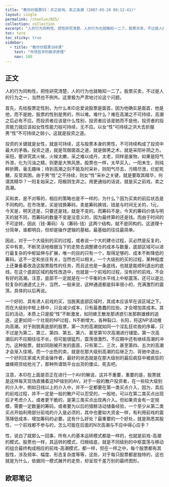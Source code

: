 ```yaml
---
title: "教你炒股票55：买之前戏，卖之高潮 (2007-05-28 08:12:41)"
layout: single
permalink: /chanlun/055/
collection: collection
excerpt: "人的行为同构性，把性研究清楚，人的行为也就略知一二了。股票买卖，不过是人的行为之一，当然也不例外。这里极为严肃地讨论这个问题。"
toc: ture
toc_sticky: true
sidebar:
  - title: "教你炒股票108课"
    text: "市场哲学的数学原理"
    nav: 108
---
```

## 正文

人的行为同构性，把性研究清楚，人的行为也就略知一二了。股票买卖，不过是人的行为之一，当然也不例外。这里极为严肃地讨论这个问题。

首先，先给股票定性别，为什么本ID总爱说股票是面首，因为他确实是面首，他是他，而不是她，股票的性别是男的，所以难。难什么？难在高潮之不可持续，高潮之后必有不应。而投资者应该是什么性别，投资者应该是她而不是他，投资者的投资能力就应该如女性性能力般可持续，无不应。以女“性”可持续之洪大去折服男“性”不可持续之弱小，这就是投资之道。

投资的关键就是女性，就是可持续，这与股票本身的男性，不可持续构成了投资中最大的矛盾。投资之道，就是驾御面首之道，就是御男之术，就是采阳补阴之方。采阳，要讲究其火候，火候太嫩，采之难以成丹，太老，同样是废物，如果是阳气外泄，化为污浊之精，则更是大煞风景。股票也一样，太早买入，一阳未生，则纯粹折腾，毫无趣味；待到高潮之刻不能及时采补，则阳气尽去，污精尽泄，烂蛇死鳝，反受其困。由于男“性”之不持续，则女“性”采补之关键，就是要取其精华，何谓其精华？一阳复始采之，阳极阴生弃之。用更通俗的话说，就是买之前戏，卖之高潮。

买和卖，是不对等的，相应的策略也是不一样的，为什么？因为买卖的前后状态是不同构的。在市场里，买是钱换筹码，卖是筹码换钱，钱是与时间无关的，1元，今天是，明天还是，只要还是钱，就是不变的。而筹码不是，今天的筹码价值与明天的就不同，而筹码的数量不变是没意义的，因为最终算的还是钱。而由于时间的不可逆转，因此（钱-筹码）与（筹码-钱）这两个结构，就不是同构的。这道理十分简单，谁都明白，但却是操作逻辑的基础，最基础的往往最简单。

因此，对于一个大级别的买的过程，或者说一个大的建仓过程，买必然是反复的，买中有卖，不断灵活地根据当下的走势去调整建仓的成本与数量，底部区域可以进行最复杂的中枢延伸与扩展，唯一的目的只有一个，取得足够的、成本不断降低的筹码。这不一定和坐庄有关，当然也可以相关。一个大级别的买的过程，某种程度上还兼备着改造这股票股性的任务，而且这也是一条底线，也就是能顺利退出的底线，在这个底部区域的股性改造中，也就是一个前戏的过程，没有好的前戏，不会有好的高潮。注意，底部不一定就是在一个平衡的水平线上中枢震荡，还可以是比较复杂的通道式上升，当然，一般来说，这种通道都是斜率很小的，充满激烈的震荡，具体的以后再说。

一个好的、具有诱人前戏的买，当脱离底部区域时，其成本应该早在该区域之下。而在大级别中枢上移中，只会减少成本，只有最愚蠢的拉抬，才会增加其成本。其后的活动，本质上只是股“性”不断激发，如同蜂王散发那诱惑引发那群雄蜂的追逐，这更如同一个壮观的NP过程，N不断增大，各种裂口、长阳，将这NP活动推向高潮。对于刚脱离底部的股票，第一次的高潮就如同一个淫乱狂欢夜的序幕，只不过是为第二、第三、第四、第五、第六、甚至第10次高潮进行铺垫。第一次高潮后的不应期往往不长，但可能很猛烈，震荡很激烈，不应期中还有继续高潮的冲力。这种股票，就如同刚被开发的面首，只有第二、三次，甚至第四、五次的高潮才会渐入佳境。而一个出色的卖，就是在那大级别高潮的后继乏力、背驰中退出，一个好的庄家或大资金操作者，最好的状态就是在那大级别的最后疯狂中被疯狂的雄蜂把货给抢光了，那种所谓筑平台出货的傻瓜，死去吧。

注意，本ID在上面是否正在进行一个AV的解说，这并不重要，重要的是，股票就是这样每天现场直播着这NP级别的AV。对于一般的散户投资者，在一些较大级别的介入中，例如日线以上的介入中，并不一定都要在第一类买点介入，因为，其后的前戏过程，并不一定是一般的散户可以忍受的，一般地，可以在第二类买点出现后才考虑介入，或者更干脆的，是第三类买点出现再介入。但如果资金有一定规模，需要一定数量的筹码，或者要为以后的猎鲸活动储备经验，一个至少从第二类买点开始利用部分前戏的介入是必须的，其中也要如大资金一样，有利用前戏的震荡降低成本、增加筹码的必要。这有什么好处？最重要的一个好处，就是熟悉其股性，一个前戏都不参与的，怎么可能在后面的N次高潮与不应中得心应手？

性，说白了就那么一回事，所有人的基本运转模式都是一样的，也就是前戏-高潮的模式。股票也一样，其运转的模式，归根结底，就是不同级别的中枢震荡与移动的组合最终构成相应的前戏-高潮模式，都一样，但在一样之中，每个股票都有其股性，涉及频率、幅度、形态复杂度等等，这些，对于每只股票都是独特的，这也就是为什么，依据同一模式展开的走势，却呈现千差万别的最终图形。

## 欧耶笔记